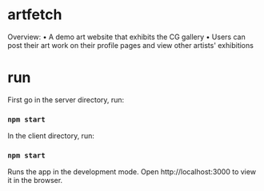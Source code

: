 # artfetch

Overview:
• A demo art website that exhibits the CG gallery 
• Users can post their art work on their profile pages and view other artists' exhibitions

# run
First go in the server directory, run:
### `npm start`

In the client directory, run:
### `npm start`
Runs the app in the development mode.
Open http://localhost:3000 to view it in the browser.






